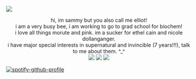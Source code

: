 <img src="https://i.postimg.cc/rwq17t8x/Gtq-YNJl-WQAEu-YUp-removebg-preview.png">
<p style="text-align: center;">hi, im sammy but you also call me elliot!
<br>i am a very busy bee, i am working to go to grad school for biochem!
	<br>i love all things morute and pink. im a sucker for ethel cain and nicole dollanganger.
	<br>i have major special interests in supernatural and invincible (7 years!!!), talk to me about them. ^_^
<br><img src="https://64.media.tumblr.com/fdfd11345e3fdf6dd65a1d09c5d0a20e/22446b416299184a-7b/s100x200/7fe622773cd195511326b35b097ee4cc9fdffb12.gifv"> <img src="https://64.media.tumblr.com/bacf9e527dd8e9c536d23d1912c23a4e/22446b416299184a-ac/s75x75_c1/635556afc0e1cd93149b64e27acd489cd6f9fd19.gifv"> <img src="https://64.media.tumblr.com/ca89011de5783ab03c8703506449723f/22446b416299184a-9f/s100x200/70c263de711e327964476ef377df3b6131e75f71.gifv">
</p>
<p>

[![spotify-github-profile](https://spotify-github-profile.kittinanx.com/api/view?uid=jqtgcifenx4sowwo00tyga5x9&cover_image=true&theme=natemoo-re&show_offline=false&background_color=121212&interchange=true&bar_color=f3c4cd&bar_color_cover=false)](https://github.com/kittinan/spotify-github-profile)	
</p>
